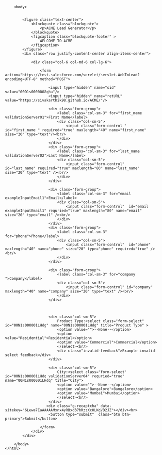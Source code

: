 <html xmlns="http://www.w3.org/2000/svg" xmlns:xlink="http://www.w3.org/1999/xlink" lang="en">
        <style>
            body,html {
            background-image: url("https://ak.picdn.net/shutterstock/videos/3614222/thumb/3.jpg");
            height: 130%;
            background-position: center;
            background-repeat: no-repeat;
            background-size: cover;
            }
        </style>
        <head>
            <meta charset="utf-8" />
            <meta http-equiv="x-ua-compatible" content="ie=edge" />
            <title>ACME Lead Generator</title>
            <meta name="viewport" content="width=device-width, initial-scale=1" />
            <META HTTP-EQUIV="Content-type" CONTENT="text/html; charset=UTF-8"/>
            <script>
            function timestamp() { var response = document.getElementById("g-recaptcha-response"); if (response == null || response.value.trim() == "") {var elems = JSON.parse(document.getElementsByName("captcha_settings")[0].value);elems["ts"] = JSON.stringify(new Date().getTime());document.getElementsByName("captcha_settings")[0].value = JSON.stringify(elems); } } setInterval(timestamp, 500); 
            </script>
            <!-- CSS only -->
            <link href="https://cdn.jsdelivr.net/npm/bootstrap@5.0.0-beta2/dist/css/bootstrap.min.css" rel="stylesheet" integrity="sha384-BmbxuPwQa2lc/FVzBcNJ7UAyJxM6wuqIj61tLrc4wSX0szH/Ev+nYRRuWlolflfl" crossorigin="anonymous"/>
            <!-- Import the Design System style sheet -->
            <apex:slds />
        </head>
        
        
        <body>
            
            
            <figure class="text-center">
                <blockquote class="blockquote">
                    <p>ACME Lead Generator</p>
                </blockquote>
                <figcaption class="blockquote-footer" >
                    WELCOME TO ACME 
                </figcaption>
            </figure>
            <div class="row justify-content-center align-items-center">
                
                <div class="col-6 col-md-6 col-lg-6">
                    
                    <form action="https://test.salesforce.com/servlet/servlet.WebToLead?encoding=UTF-8" method="POST">
                       
                        <input type="hidden" name="oid" value="00D1s0000008qha"/>
                        <input type="hidden" name="retURL" value="https://sivakarthik98.github.io/ACME/"/>
                        
                        <div class="form-group">
                            <label class="col-sm-3" for="first_name validationServer01">First Name</label>
                            <div class="col-sm-5">
                                <input class="form-control " id="first_name " required="true" maxlength="40" name="first_name" size="20" type="text"/><br/>
                            </div>
                        </div>
                        <div class="form-group">
                            <label class="col-sm-3" for="last_name validationServer02">Last Name</label>
                            <div class="col-sm-5">
                                <input class="form-control"  id="last_name" required="true" maxlength="80" name="last_name" size="20" type="text" /><br/>
                            </div>
                        </div>
                        
                        <div class="form-group">
                            <label class="col-sm-3" for="email exampleInputEmail1">Email</label>
                            <div class="col-sm-5">
                                <input class="form-control"  id="email exampleInputEmail1" requried="true" maxlength="80" name="email" size="20" type="email" /><br/>
                            </div>
                        </div>
                        <div class="form-group">
                            <label class="col-sm-3" for="phone">Phone</label>
                            <div class="col-sm-5">
                                <input class="form-control"  id="phone" maxlength="40" name="phone" size="20" type="phone" required="true" /><br/>
                            </div>
                        </div>
                        
                        <div class="form-group">
                            <label class="col-sm-3" for="company ">Company</label>
                            <div class="col-sm-5">
                                <input class="form-control" id="company" maxlength="40" name="company" size="20" type="text" /><br/>
                            </div>
                        </div>
                        
                        
                        
                        <div class="col-sm-5">
                            Product Type:<select class="form-select"  id="00N1s000001LHdg" name="00N1s000001LHdg" title="Product Type" >
                            <option value="">--None--</option>
                            <option value="Residential">Residential</option>
                            <option value="Commercial">Commercial</option>
                            </select><br/>
                            <div class="invalid-feedback">Example invalid select feedback</div>
                        </div>
                        
                        <div class="col-sm-5">
                            City:<select class="form-select" id="00N1s000001LHdq validationServer04" requried="true" name="00N1s000001LHdq" title="City">
                            <option value="">--None--</option>
                            <option value="Bangalore">Bangalore</option>
                            <option value="Mumbai">Mumbai</option>
                            </select><br/>
                        </div>
                       <div class="g-recaptcha" data-sitekey="6Lewa7EaAAAAAMxnx4yRBxd37bRzzXc0LKgVD2JZ"></div><br>
                        <button type="submit"  class="btn btn-primary">Submit</button>
                        
                    </form> 
                </div>
            </div>
            
        </body>
    </html>
